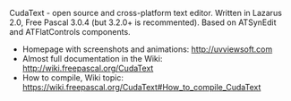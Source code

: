 CudaText - open source and cross-platform text editor.
Written in Lazarus 2.0, Free Pascal 3.0.4 (but 3.2.0+ is recommented).
Based on ATSynEdit and ATFlatControls components.

* Homepage with screenshots and animations: http://uvviewsoft.com
* Almost full documentation in the Wiki: http://wiki.freepascal.org/CudaText
* How to compile, Wiki topic: https://wiki.freepascal.org/CudaText#How_to_compile_CudaText
